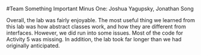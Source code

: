 #Team Something Important Minus One: Joshua Yagupsky, Jonathan Song

Overall, the lab was fairly enjoyable. The most useful thing we learned from this lab was how abstract classes work, and how they are different from interfaces.
However, we did run into some issues. Most of the code for Activity 5 was missing. In addition, the lab took far longer than we had originally anticipated.
